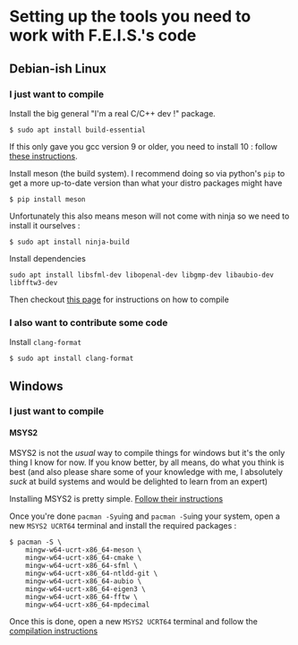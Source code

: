 # Setting up the tools you need to work with F.E.I.S.'s code

## Debian-ish Linux

### I just want to compile

Install the big general "I'm a real C/C++ dev !" package.

```console
$ sudo apt install build-essential
```

If this only gave you gcc version 9 or older, you need to install 10 : follow
[these instructions](https://web.archive.org/web/20220317024657/https://ahelpme.com/linux/ubuntu/install-and-make-gnu-gcc-10-default-in-ubuntu-20-04-focal/).

Install meson (the build system). I recommend doing so via python's `pip` to
get a more up-to-date version than what your distro packages might have

```console
$ pip install meson
```

Unfortunately this also means meson will not come with ninja so we need to
install it ourselves :

```console
$ sudo apt install ninja-build
```

Install dependencies

```console
sudo apt install libsfml-dev libopenal-dev libgmp-dev libaubio-dev libfftw3-dev
```

Then checkout [this page](Compiling.md) for instructions on how to compile

### I also want to contribute some code

Install `clang-format`

```console
$ sudo apt install clang-format
```

## Windows

### I just want to compile

#### MSYS2

MSYS2 is not the *usual* way to compile things for windows but it's the only
thing I know for now. If you know better, by all means, do what you think is
best (and also please share some of your knowledge with me, I absolutely *suck*
at build systems and would be delighted to learn from an expert)

Installing MSYS2 is pretty simple. [Follow their instructions](https://www.msys2.org/)

Once you're done `pacman -Syu`ing and `pacman -Su`ing your system, open a new
`MSYS2 UCRT64` terminal and install the required packages :

```console
$ pacman -S \
    mingw-w64-ucrt-x86_64-meson \
    mingw-w64-ucrt-x86_64-cmake \
    mingw-w64-ucrt-x86_64-sfml \
    mingw-w64-ucrt-x86_64-ntldd-git \
	mingw-w64-ucrt-x86_64-aubio \
	mingw-w64-ucrt-x86_64-eigen3 \
	mingw-w64-ucrt-x86_64-fftw \
	mingw-w64-ucrt-x86_64-mpdecimal
```

Once this is done, open a new `MSYS2 UCRT64` terminal and follow the
[compilation instructions](Compiling.md)

